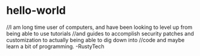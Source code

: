# hello-world

//I am long time user of computers, and have been looking to level up from being able to use tutorials
//and guides to accomplish security patches and customization to actually being able to dig down into
//code and maybe learn a bit of programming. -RustyTech
